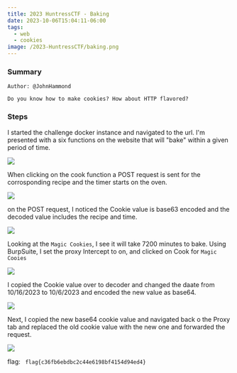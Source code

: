 ```yaml
---
title: 2023 HuntressCTF - Baking
date: 2023-10-06T15:04:11-06:00
tags:
  - web
  - cookies
image: /2023-HuntressCTF/baking.png
---
```


### Summary
```
Author: @JohnHammond

Do you know how to make cookies? How about HTTP flavored?

```

### Steps

I started the challenge docker instance and navigated to the url.  I'm presented with a six functions on the website that will "bake" within a given period of time. 

![](/2023-HuntressCTF/ezbakeoven.png)

When clicking on the cook function a POST request is sent for the corrosponding recipe and the timer starts on the oven. 

![](/2023-HuntressCTF/muffins.png)

on the POST request, I noticed the Cookie value is base63 encoded and the decoded value includes the recipe and time.  

![](/2023-HuntressCTF/time.png)

Looking at the ```Magic Cookies```, I see it will take 7200 minutes to bake.  Using BurpSuite, I set the proxy Intercept to on, and clicked on Cook for ```Magic Cooies```

![](/2023-HuntressCTF/burp1.png)

I copied the Cookie value over to decoder and changed the daate from 10/16/2023 to 10/6/2023 and encoded the new value as base64.

![](/2023-HuntressCTF/timechange.png)

Next, I copied the new base64 cookie value and navigated back o the Proxy tab and replaced the old cookie value with the new one and forwarded the request. 

![](/2023-HuntressCTF/ezbakeovenflag.png)

flag: ``` flag{c36fb6ebdbc2c44e6198bf4154d94ed4}```